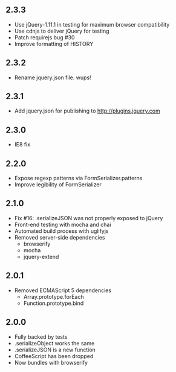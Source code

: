 2.3.3
-----
* Use jQuery-1.11.1 in testing for maximum browser compatibility
* Use cdnjs to deliver jQuery for testing
* Patch requirejs bug #30
* Improve formatting of HISTORY

2.3.2
-----
* Rename jquery.json file. wups!

2.3.1
-----
* Add jquery.json for publishing to http://plugins.jquery.com

2.3.0
-----
* IE8 fix

2.2.0
-----
* Expose regexp patterns via FormSerializer.patterns
* Improve legibility of FormSerializer

2.1.0
-----
* Fix #16: .serializeJSON was not properly exposed to jQuery
* Front-end testing with mocha and chai
* Automated build process with uglifyjs
* Removed server-side dependencies
  * browserify
  * mocha
  * jquery-extend

2.0.1
-----
* Removed ECMAScript 5 dependencies
  * Array.prototype.forEach
  * Function.prototype.bind

2.0.0
-----
* Fully backed by tests
* .serializeObject works the same
* .serializeJSON is a new function
* CoffeeScript has been dropped
* Now bundles with browserify
